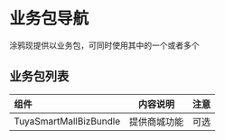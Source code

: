 # 业务包导航

涂鸦现提供以业务包，可同时使用其中的一个或者多个

## 业务包列表

| 组件                           | 内容说明         | 注意 |
| :--------------------------  | ---------------- | ---- |
| TuyaSmartMallBizBundle       | 提供商城功能     | 可选 |

